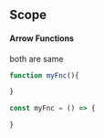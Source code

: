 
## Scope

#### Arrow Functions
both are same

```js
function myFnc(){

}
```

```js
const myFnc = () => {

}
```
